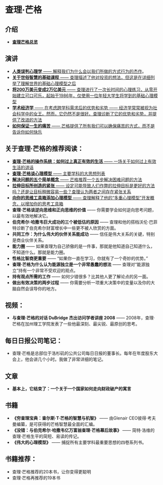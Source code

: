 # 查理·芒格

## 介绍

- [**查理芒格总览**](charlie_munger.md)

## 演讲

- [**人类误判心理学** —— 解释我们为什么会以我们所做的方式行为的杰作](misjudgment.md)。
- [**关于世俗智慧的基础课程** —— 查理描述了他对投资的想法，但这是在详细列举了理解世界的基础心理模型之后](elementary_worldly_wisdom.md)
- [**将200万美元变成2万亿美元** —— 查理进行了一次长时间的心理练习，从零开始建立可口可乐，起始于1986年，仅使用一位年轻大学生将学到的基础心理模型](2to2.md)
- [**学术经济学** —— 在考虑跨学科需求后的优势和劣势 —— 经济学常常被视为社会科学中的女王。然而，它仍然不是很好。查理诊断了它的优势和劣势，并提供了改进的方法](interdisciplinary_needs.md)
- [**如何保证一生的痛苦** —— 芒格提供了所有我们可以确保痛苦的方式，而不是告诉你如何快乐](a_life_of_misery.md)

## 关于查理·芒格的推荐阅读：

- [**查理·芒格的操作系统：如何过上真正有效的生活** —— 一场关于如何过上有效生活的讲话](life_really_work.md)
- [**查理·芒格谈心理模型** —— 主要学科的大思想列表](mental_models.md)
- [**解决问题的五个简单概念** —— 芒格推荐一个五步解决困难问题的方法](five_simple_notions_that_solve_problems.md)
- [**拉伸目标所创造的紧张** —— 设定可能导致人们作弊的拉伸目标是更好的方法吗？还是让目标稍微容易一些？查理认为两者之间存在紧张关系](the_tension_created_by_stretch_goals.md)
- [**向你的思维工具箱添加心理模型** —— 查理解释了他的“多重心理模型”开发概念，以增加你的思考工具箱](adding_mental_tools_to_your_toolbox.md)
- **查理·芒格谈逆向思维和正向思维的价值** —— 你需要学会如何逆向思考问题，以最有效地解决它。
- **伯克希尔·哈撒韦巨大成功的三个被低估的原因** —— 查理和他的搭档沃伦·巴菲特诊断了伯克希尔财富增长中一些更不被人欣赏的方面。
- **共同工作：为什么伟大的伙伴关系能成功** —— 信任是伟大关系的关键，特别是商业伙伴关系。
- **能力圈** —— 如果查理为自己骄傲的是一件事，那就是他知道自己知道什么，不知道什么。那就是能力圈。
- **性格比智商更重要** —— “如果你一直在学习，你就有了一个奇妙的优势。”
- **查理·芒格为什么认为能源独立是一个非常愚蠢的想法** —— 查理对“能源独立”持有一个非常不受欢迎的观点。
- **持有观点所需的工作** —— 如何少错很多？比其他人更了解论点的另一面。
- **做出有效决策的两步过程** —— 你需要分析一项重大决策中的变量以及你的大脑自然会误导你的地方。

## 视频：

- **与查理·芒格的对话 DuBridge 杰出访问学者讲座 2008** —— 2008年，查理·芒格在加州理工学院发表了一些他最深刻、最尖锐、最原创的思考。

## 每日日报公司笔记：

- 查理·芒格是总部位于洛杉矶的公共公司每日日报的董事长。每年在年度股东大会上，他会讲几个小时。我做了非常详细的笔记。

## 文章

- **基本上，它结束了：一个关于一个国家如何走向财政破产的寓言**

## 书籍

- **《穷查理宝典：查尔斯·T·芒格的智慧与机智》** —— 由Glenair CEO彼得·考夫曼编纂，是可获得的芒格智慧最全面的汇编。
- **《没错：与伯克希尔·哈撒韦亿万富翁查理·芒格幕后故事》** —— 简特·洛维的查理·芒格生平的简短、易读的传记。
- **《伟大的心理模型》** —— 捕捉所有主要学科最重要思想的四卷系列书。

## 书籍推荐：

- 查理·芒格推荐的20本书，让你变得更聪明
- 查理·芒格再推荐的19本书